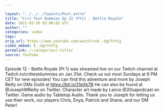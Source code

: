 ```yaml
---

layout: "../../../layouts/Post.astro"
title: "Crit Test Dummies Ep 12 (Pt1) - Battle Royale"
date: 2021-03-26 05:00:02 UTC
author: ""
categories: video
tags: 
orig_url: https://www.youtube.com/watch?v=K_-dgCfnYCg
video_embed: K_-dgCfnYCg
permalink: /:categories/:title/
source: YouTube
---
```

Episode 12 - Battle Royale (Pt 1) was streamed live on our Twitch channel at Twitch.tv/crittestdummies on Jan 31st. Check us out most Sundays at 6 PM CET for new episodes! You can find this adventure and more by Joseph Reilly on DMs Guild at https://bit.ly/31eXk7B He can also be found at @JosephMReilly on Twitter. Character art made by Lance @20sapodcast on Twitter. Game audio by Tabletop Audio. Thank you to Joseph for letting us use their work, our players Chris, Enya, Patrick and Shane, and our DM Peter!
